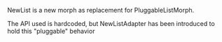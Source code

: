 NewList is a new morph as replacement for PluggableListMorph.The API used is hardcoded, but NewListAdapter has been introduced to hold this "pluggable" behavior